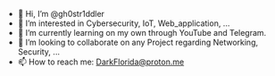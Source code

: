 - 👋 Hi, I’m @gh0str1ddler
- 👀 I’m interested in Cybersecurity, IoT, Web_application, ...
- 🌱 I’m currently learning on my own through YouTube and Telegram.
- 💞️ I’m looking to collaborate on any Project regarding Networking, Security, ...
- 📫 How to reach me: DarkFlorida@proton.me 

<!---
gh0str1ddler/gh0str1ddler is a ✨ special ✨ repository because its `README.md` (this file) appears on your GitHub profile.
You can click the Preview link to take a look at your changes.
--->
